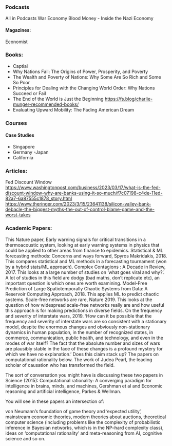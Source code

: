 
### Podcasts

All in Podcasts
War Economy
Blood Money - Inside the Nazi Economy

#### Magazines:

Economist

### Books:

- Captial
- Why Nations Fail: The Origins of Power, Prosperity, and Poverty
- The Wealth and Poverty of Nations: Why Some Are So Rich and Some So Poor
- Principles for Dealing with the Changing World Order: Why Nations Succeed or Fail
- The End of the World is Just the Beginning https://fs.blog/charlie-munger-recommended-books/
- Evaluating Upward Mobility: The Fading American Dream


### Courses


#### Case Studies

-  Singapore
- Germany
 -Japan
 - California


###  Articles:
Fed Discount Window https://www.washingtonpost.com/business/2023/03/17/what-is-the-fed-discount-window-why-are-banks-using-it-so-much/f7c07198-c4de-11ed-82a7-6a87555c1878_story.html
https://www.theringer.com/2023/3/15/23641138/silicon-valley-bank-debacle-the-biggest-myths-the-out-of-control-blame-game-and-the-worst-takes



### Academic Papers:

This Nature paper, Early warning signals for critical transitions in a thermoacoustic system, looking at early warning systems in physics that could be applied to other areas from finance to epidemics.
Statistical & ML forecasting methods: Concerns and ways forward, Spyros Makridakis, 2018. This compares statistical and ML methods in a forecasting tournament (won by a hybrid stats/ML approach).
Complex Contagions : A Decade in Review, 2017. This looks at a large number of studies on ‘what goes viral and why?’. A lot of studies in this field are dodgy (bad maths, don’t replicate etc), an important question is which ones are worth examining.
Model-Free Prediction of Large Spatiotemporally Chaotic Systems from Data: A Reservoir Computing Approach, 2018. This applies ML to predict chaotic systems.
Scale-free networks are rare, Nature 2019. This looks at the question of how widespread scale-free networks really are and how useful this approach is for making predictions in diverse fields. 
On the frequency and severity of interstate wars, 2019. ‘How can it be possible that the frequency and severity of interstate wars are so consistent with a stationary model, despite the enormous changes and obviously non-stationary dynamics in human population, in the number of recognized states, in commerce, communication, public health, and technology, and even in the modes of war itself? The fact that the absolute number and sizes of wars are plausibly stable in the face of these changes is a profound mystery for which we have no explanation.’ Does this claim stack up?
The papers on computational rationality below.
The work of Judea Pearl, the leading scholar of causation who has transformed the field. 


The sort of conversation you might have is discussing these two papers in Science (2015): Computational rationality: A converging paradigm for intelligence in brains, minds, and machines, Gershman et al and Economic reasoning and artificial intelligence, Parkes & Wellman. 

You will see in these papers an intersection of:

von Neumann’s foundation of game theory and ‘expected utility’,
mainstream economic theories,
modern theories about auctions,
theoretical computer science (including problems like the complexity of probabilistic inference in Bayesian networks, which is in the NP–hard complexity class),
ideas on ‘computational rationality’ and meta-reasoning from AI, cognitive science and so on.
